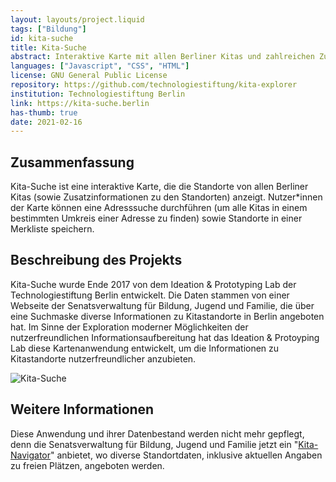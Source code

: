 ```yaml
---
layout: layouts/project.liquid
tags: ["Bildung"]
id: kita-suche
title: Kita-Suche
abstract: Interaktive Karte mit allen Berliner Kitas und zahlreichen Zusatzinformationen
languages: ["Javascript", "CSS", "HTML"]
license: GNU General Public License
repository: https://github.com/technologiestiftung/kita-explorer
institution: Technologiestiftung Berlin
link: https://kita-suche.berlin
has-thumb: true
date: 2021-02-16
---
```


## Zusammenfassung

Kita-Suche ist eine interaktive Karte, die die Standorte von allen Berliner Kitas (sowie Zusatzinformationen zu den Standorten) anzeigt. Nutzer*innen der Karte können eine Adresssuche durchführen (um alle Kitas in einem bestimmten Umkreis einer Adresse zu finden) sowie Standorte in einer Merkliste speichern.

## Beschreibung des Projekts

Kita-Suche wurde Ende 2017 von dem Ideation & Prototyping Lab der Technologiestiftung Berlin entwickelt. Die Daten stammen von einer Webseite der Senatsverwaltung für Bildung, Jugend und Familie, die über eine Suchmaske diverse Informationen zu Kitastandorte in Berlin angeboten hat. Im Sinne der Exploration moderner Möglichkeiten der nutzerfreundlichen Informationsaufbereitung hat das Ideation & Protoyping Lab diese Kartenanwendung entwickelt, um die Informationen zu Kitastandorte nutzerfreundlicher anzubieten.

![Kita-Suche](/assets/images/projects/kita-suche.png)

## Weitere Informationen

Diese Anwendung und ihrer Datenbestand werden nicht mehr gepflegt, denn die Senatsverwaltung für Bildung, Jugend und Familie jetzt ein "[Kita-Navigator](https://kita-navigator.berlin.de/)" anbietet, wo diverse Standortdaten, inklusive aktuellen Angaben zu freien Plätzen, angeboten werden.


